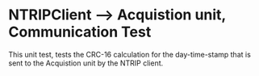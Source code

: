 # NTRIPClient --> Acquistion unit, Communication Test

This unit test, tests the CRC-16 calculation for the day-time-stamp that is sent to the Acquistion unit by the NTRIP client. 